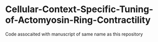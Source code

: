 # Cellular-Context-Specific-Tuning-of-Actomyosin-Ring-Contractility
Code assocaited with manuscript of same name as this repository
